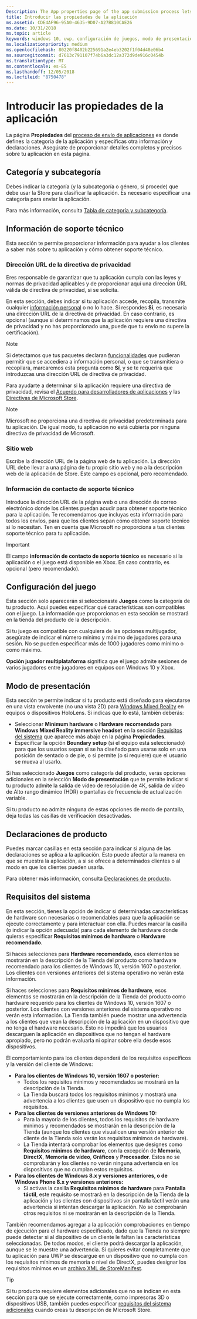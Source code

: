 ```yaml
---
Description: The App properties page of the app submission process lets you define your app's category and indicate hardware preferences or other declarations.
title: Introducir las propiedades de la aplicación
ms.assetid: CDE4AF96-95A0-4635-9D07-A27B810CAE26
ms.date: 10/31/2018
ms.topic: article
keywords: windows 10, uwp, configuración de juegos, modo de presentación, requisitos del sistema, requisitos de hardware, hardware mínimo, hardware recomendado, directiva de privacidad, información de contacto de soporte técnico, sitio web de aplicaciones, información de soporte técnico
ms.localizationpriority: medium
ms.openlocfilehash: 80220f8402b225691a2e4eb3202f1f04d48e06b4
ms.sourcegitcommit: d7613c791107f74b6a3dc12a372d9de916c0454b
ms.translationtype: MT
ms.contentlocale: es-ES
ms.lasthandoff: 12/05/2018
ms.locfileid: "8750478"
---
```

# <a name="enter-app-properties"></a>Introducir las propiedades de la aplicación

La página **Propiedades** del [proceso de envío de aplicaciones](app-submissions.md) es donde defines la categoría de la aplicación y especificas otra información y declaraciones. Asegúrate de proporcionar detalles completos y precisos sobre tu aplicación en esta página.


## <a name="category-and-subcategory"></a>Categoría y subcategoría

Debes indicar la categoría (y la subcategoría o género, si procede) que debe usar la Store para clasificar la aplicación. Es necesario especificar una categoría para enviar la aplicación.

Para más información, consulta [Tabla de categoría y subcategoría](category-and-subcategory-table.md).


## <a name="support-info"></a>Información de soporte técnico

Esta sección te permite proporcionar información para ayudar a los clientes a saber más sobre tu aplicación y cómo obtener soporte técnico.

### <a name="privacy-policy-url"></a>Dirección URL de la directiva de privacidad

Eres responsable de garantizar que tu aplicación cumpla con las leyes y normas de privacidad aplicables y de proporcionar aquí una dirección URL válida de directiva de privacidad, si se solicita.

En esta sección, debes indicar si tu aplicación accede, recopila, transmite cualquier [información personal](https://docs.microsoft.com/legal/windows/agreements/store-policies#105-personal-information) o no lo hace. Si respondes **Sí**, es necesaria una dirección URL de la directiva de privacidad. En caso contrario, es opcional (aunque si determinamos que la aplicación requiere una directiva de privacidad y no has proporcionado una, puede que tu envío no supere la certificación).

> [!NOTE]
> Si detectamos que tus paquetes declaran [funcionalidades](../packaging/app-capability-declarations.md) que pudieran permitir que se accediera a información personal, o que se transmitiera o recopilara, marcaremos esta pregunta como **Sí**, y se te requerirá que introduzcas una dirección URL de directiva de privacidad.

Para ayudarte a determinar si la aplicación requiere una directiva de privacidad, revisa el [Acuerdo para desarrolladores de aplicaciones](https://docs.microsoft.com/legal/windows/agreements/app-developer-agreement) y las [Directivas de Microsoft Store](https://docs.microsoft.com/legal/windows/agreements/store-policies#105-personal-information). 

> [!NOTE]
> Microsoft no proporciona una directiva de privacidad predeterminada para tu aplicación. De igual modo, tu aplicación no está cubierta por ninguna directiva de privacidad de Microsoft. 


### <a name="website"></a>Sitio web

Escribe la dirección URL de la página web de tu aplicación. La dirección URL debe llevar a una página de tu propio sitio web y no a la descripción web de la aplicación de Store. Este campo es opcional, pero recomendado.

### <a name="support-contact-info"></a>Información de contacto de soporte técnico

Introduce la dirección URL de la página web o una dirección de correo electrónico donde los clientes puedan acudir para obtener soporte técnico para la aplicación. Te recomendamos que incluyas esta información para todos los envíos, para que los clientes sepan cómo obtener soporte técnico si lo necesitan. Ten en cuenta que Microsoft no proporciona a tus clientes soporte técnico para tu aplicación.

> [!IMPORTANT]
> El campo **información de contacto de soporte técnico** es necesario si la aplicación o el juego está disponible en Xbox. En caso contrario, es opcional (pero recomendado).


## <a name="game-settings"></a>Configuración del juego

Esta sección solo aparecerán si seleccionaste **Juegos** como la categoría de tu producto. Aquí puedes especificar qué características son compatibles con el juego. La información que proporcionas en esta sección se mostrará en la tienda del producto de la descripción.

Si tu juego es compatible con cualquiera de las opciones multijugador, asegúrate de indicar el número mínimo y máximo de jugadores para una sesión. No se pueden especificar más de 1000 jugadores como mínimo o como máximo.

**Opción jugador multiplataforma** significa que el juego admite sesiones de varios jugadores entre jugadores en equipos con Windows 10 y Xbox.


## <a name="display-mode"></a>Modo de presentación

Esta sección te permite indicar si tu producto está diseñado para ejecutarse en una vista envolvente (no una vista 2D) para [Windows Mixed Reality](https://developer.microsoft.com/windows/mixed-reality) en equipos o dispositivos HoloLens. Si indicas que lo está, también deberás:
- Seleccionar **Minimum hardware** o **Hardware recomendado** para **Windows Mixed Reality immersive headset** en la sección [Requisitos del sistema](#system-requirements) que aparece más abajo en la página **Propiedades**.
- Especificar la opción **Boundary setup** (si el equipo está seleccionado) para que los usuarios sepan si se ha diseñado para usarse solo en una posición de sentado o de pie, o si permite (o si requiere) que el usuario se mueva al usarlo. 

Si has seleccionado **Juegos** como categoría del producto, verás opciones adicionales en la selección **Modo de presentación** que te permite indicar si tu producto admite la salida de vídeo de resolución de 4K, salida de vídeo de Alto rango dinámico (HDR) o pantallas de frecuencia de actualización variable.

Si tu producto no admite ninguna de estas opciones de modo de pantalla, deja todas las casillas de verificación desactivadas.


## <a name="product-declarations"></a>Declaraciones de producto

Puedes marcar casillas en esta sección para indicar si alguna de las declaraciones se aplica a la aplicación. Esto puede afectar a la manera en que se muestra la aplicación, a si se ofrece a determinados clientes o al modo en que los clientes pueden usarla.

Para obtener más información, consulta [Declaraciones de producto](app-declarations.md).

## <a name="system-requirements"></a>Requisitos del sistema

En esta sección, tienes la opción de indicar si determinadas características de hardware son necesarias o recomendables para que la aplicación se ejecute correctamente y para interactuar con ella. Puedes marcar la casilla (o indicar la opción adecuada) para cada elemento de hardware donde quieras especificar **Requisitos mínimos de hardware** o **Hardware recomendado**.

Si haces selecciones para **Hardware recomendado**, esos elementos se mostrarán en la descripción de la Tienda del producto como hardware recomendado para los clientes de Windows 10, versión 1607 o posterior. Los clientes con versiones anteriores del sistema operativo no verán esta información.

Si haces selecciones para **Requisitos mínimos de hardware**, esos elementos se mostrarán en la descripción de la Tienda del producto como hardware requerido para los clientes de Windows 10, versión 1607 o posterior. Los clientes con versiones anteriores del sistema operativo no verán esta información. La Tienda también puede mostrar una advertencia a los clientes que vean la descripción de la aplicación en un dispositivo que no tenga el hardware necesario. Esto no impedirá que los usuarios descarguen la aplicación en dispositivos que no tengan el hardware apropiado, pero no podrán evaluarla ni opinar sobre ella desde esos dispositivos. 

El comportamiento para los clientes dependerá de los requisitos específicos y la versión del cliente de Windows:

- **Para los clientes de Windows 10, versión 1607 o posterior:**
     - Todos los requisitos mínimos y recomendados se mostrará en la descripción de la Tienda.
     - La Tienda buscará todos los requisitos mínimos y mostrará una advertencia a los clientes que usen un dispositivo que no cumpla los requisitos.
- **Para los clientes de versiones anteriores de Windows 10:**
     - Para la mayoría de los clientes, todos los requisitos de hardware mínimos y recomendados se mostrarán en la descripción de la Tienda (aunque los clientes que visualicen una versión anterior de cliente de la Tienda solo verán los requisitos mínimos de hardware).
     - La Tienda intentará comprobar los elementos que designes como **Requisitos mínimos de hardware**, con la excepción de **Memoria**, **DirectX**, **Memoria de vídeo**, **Gráficos** y **Procesador**. Estos no se comprobarán y los clientes no verán ninguna advertencia en los dispositivos que no cumplan estos requisitos. 
- **Para los clientes de Windows 8.x y versiones anteriores, o de Windows Phone 8.x y versiones anteriores:**
     - Si activas la casilla **Requisitos mínimos de hardware** para **Pantalla táctil**, este requisito se mostrará en la descripción de la Tienda de la aplicación y los clientes con dispositivos sin pantalla táctil verán una advertencia si intentan descargar la aplicación. No se comprobarán otros requisitos ni se mostrarán en la descripción de la Tienda.

También recomendamos agregar a la aplicación comprobaciones en tiempo de ejecución para el hardware especificado, dado que la Tienda no siempre puede detectar si al dispositivo de un cliente le faltan las características seleccionadas. De todos modos, el cliente podrá descargar la aplicación, aunque se le muestre una advertencia. Si quieres evitar completamente que tu aplicación para UWP se descargue en un dispositivo que no cumpla con los requisitos mínimos de memoria o nivel de DirectX, puedes designar los requisitos mínimos en un [archivo XML de StoreManifest](https://docs.microsoft.com/uwp/schemas/storemanifest/storemanifestschema2015/schema-root).

> [!TIP]
> Si tu producto requiere elementos adicionales que no se indican en esta sección para que se ejecute correctamente, como impresoras 3D o dispositivos USB, también puedes especificar [requisitos del sistema adicionales](create-app-store-listings.md#additional-system-requirements) cuando creas tu descripción de Microsoft Store.





